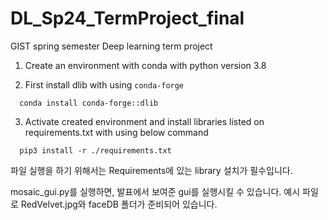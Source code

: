 # DL_Sp24_TermProject_final

GIST spring semester Deep learning term project

1. Create an environment with conda with python version 3.8

2. First install dlib with using `conda-forge`

``` {powershell}
  conda install conda-forge::dlib
```

3. Activate created environment and install libraries listed on requirements.txt with using below command

``` {powershell}
  pip3 install -r ./requirements.txt
```



파일 실행을 하기 위해서는 Requirements에 있는 library 설치가 필수입니다.

mosaic_gui.py를 실행하면, 발표에서 보여준 gui를 실행시킬 수 있습니다.
예시 파일로 RedVelvet.jpg와 faceDB 폴더가 준비되어 있습니다.
